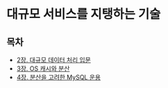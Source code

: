 # 대규모 서비스를 지탱하는 기술

## 목차
- [2장. 대규모 데이터 처리 입문](./contents/2장.md)
- [3장. OS 캐시와 분산](./contents/3장.md)
- [4장. 분산을 고려한 MySQL 운용](./contents/4장.md)